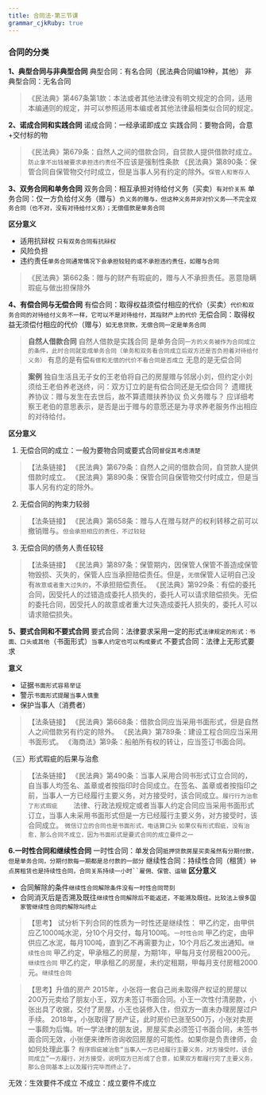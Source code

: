 ```yaml
---
title: 合同法·第三节课
grammar_cjkRuby: true
---
```

### 合同的分类

**1、典型合同与非典型合同**
典型合同：有名合同（民法典合同编19种，其他）
非典型合同：无名合同

>《民法典》第467条第1款：本法或者其他法律没有明文规定的合同，适用本编通则的规定，并可以参照适用本编或者其他法律最相类似合同的规定。

**2、诺成合同和实践合同**
诺成合同：一经承诺即成立
实践合同：要物合同，合意+交付标的物
>《民法典》第679条：自然人之间的借款合同，自贷款人提供借款时成立。`防止拿不出钱被要求承担违约责任`不应该是强制性条款
《民法典》第890条：保管合同自保管物交付时成立，但是当事人另有约定的除外。`保管人和寄存人`

**3、双务合同和单务合同**
双务合同：相互承担对待给付义务（买卖）`有对价关系`
单务合同：仅一方负给付义务（赠与）`负义务的赠与，但这种义务并非对价义务——不完全双务合同（也不对，没有对待给付义务）；无偿借款是单务合同`

**区分意义**
- 适用抗辩权 `只有双务合同有抗辩权`
- 风险负担
- 违约责任`单务合同通常情况下会承担较轻的或不承担违约责任，如赠与合同`
>《民法典》第662条：赠与的财产有瑕疵的，赠与人不承担责任。恶意隐瞒瑕疵与做出担保除外

**4、有偿合同与无偿合同**
有偿合同：取得权益须偿付相应的代价（买卖）`代价和双务合同的对待给付义务不一样，它可以不是对待给付，其指财产上的代价`
无偿合同：取得权益无须偿付相应的代价（赠与）`如无息贷款，无偿合同一定是单务合同`

>**自然人借款合同**
>自然人借款是实践合同
>是单务合同`一方的义务被作为合同成立的条件，此时合同就变成单务合同（单务和双务看合同成立后双方还是否负担着对待给付义务）`
>有息的是有偿`有偿和无偿的代价不看合同是否成立`
>无息的是无偿合同

>**案例**
>独自生活且无子女的王老伯将自己的房屋赠与邻居小刘，但约定小刘须给王老伯养老送终，问：双方订立的是有偿合同还是无偿合同？
>遗赠抚养协议：赠与发生在去世后，故不算遗赠扶养协议
>负义务赠与？
>应详细考察王老伯的意思表示，是否是出于赠与的意愿还是为寻求养老服务作出相应的对待给付。

**区分意义**
1. 无偿合同的成立：一般为要物合同或要式合同`督促其考虑清楚`
>【法条链接】
《民法典》第679条：自然人之间的借款合同，自贷款人提供借款时成立。
《民法典》第890条：保管合同自保管物交付时成立，但是当事人另有约定的除外。

2. 无偿合同的拘束力较弱
>【法条链接】
《民法典》第658条：赠与人在赠与财产的权利转移之前可以撤销赠与。`但会承担相应的责任，不过较轻`

3. 无偿合同的债务人责任较轻
>【法条链接】
《民法典》第897条：保管期内，因保管人保管不善造成保管物毁损、灭失的，保管人应当承担赔偿责任。但是，`无偿`保管人证明自己没有`故意或者重大过失的`，不承担赔偿责任。
《民法典》第929条：有偿的委托合同，因受托人的过错造成委托人损失的，委托人可以请求赔偿损失。无偿的委托合同，因受托人的故意或者重大过失造成委托人损失的，委托人可以请求赔偿损失。

**5、要式合同和不要式合同**
要式合同：法律要求采用一定的形式`法律规定的形式：书面、口头或其他`（书面形式）`当事人约定也可以构成要式`
不要式合同：法律上无形式要求

**意义**
- 证据`书面形式容易举证`
- 警示`书面形式提醒当事人慎重`
- 保护当事人（消费者）

>【法条链接】
《民法典》第668条：借款合同应当采用书面形式，但是自然人之间借款另有约定的除外。
《民法典》第789条：建设工程合同应当采用书面形式。
《海商法》第9条：船舶所有权的转让，应当签订书面合同。

（三）形式瑕疵的后果与治愈

>【法条链接】
《民法典》第490条：当事人采用合同书形式订立合同的，自当事人均签名、盖章或者按指印时合同成立。在签名、盖章或者按指印之前，当事人一方已经履行主要义务，对方接受时，该合同成立。`履行行为治愈了形式瑕疵`
　　法律、行政法规规定或者当事人约定合同应当采用书面形式订立，当事人未采用书面形式但是一方已经履行主要义务，对方接受时，该合同成立。
  `微信订立的合同也是书面形式，电话算口头`
  `如果仅有形式瑕疵，没有治愈，那么合同不成立，因为书面形式是要式合同的成立要件之一`
  
  **6.一时性合同和继续性合同**
一时性合同：单发合同`抵押贷款房屋买卖虽然有分期付款，但是单务合同，分期付款每一期都是总付款的一部分`
继续性合同：持续性合同（租赁）`钟点房租赁也是持续性合同，合同关系持续一小时``雇佣、保管、运输`
**区分意义**
- 合同解除的条件`继续性合同解除条件没有一时性合同苛刻`
- 合同消灭后是否溯及既往`继续性合同解除后不能返还，不能溯及既往。比较法上很多国家管继续性合同的解除叫终止`

>【思考】
试分析下列合同的性质为一时性还是继续性：
甲乙约定，由甲供应乙1000吨水泥，分10个月交付，每月100吨。`一时性合同`
甲乙约定，由甲供应乙水泥，每月100吨，直到乙不再需要为止，10个月后乙发出通知。`继续性合同`
甲乙约定，甲承租乙的房屋，为期1年，甲每月支付房租2000元。`继续性合同`
甲乙约定，甲承租乙的房屋，未约定租期，甲每月支付房租2000元。`继续性合同`

>【思考】升值的房产
2015年，小张将一套自己尚未取得产权证的房屋以200万元卖给了朋友小王，双方未签订书面合同。小王一次性付清房款，小张出具了收据，交付了房屋，小王也装修入住，但双方一直未办理房屋过户手续。
2018年，小张取得了房产证，此时房价已涨至500万，小张对卖房一事颇为后悔。听一学法律的朋友说，房屋买卖必须签订书面合同，未签书面合同无效，小张便来律所咨询收回房屋的可能性。如果你是负责律师，会如何处理此事？
`程序瑕疵被治愈“当事人一方已经履行主要义务，对方接受时，该合同成立”一方履行，对方接受，说明双方已形成了合意，如果双方都履行完了主要义务，那么合同基本上以及履行完毕而终止了。`

无效：生效要件不成立
不成立：成立要件不成立